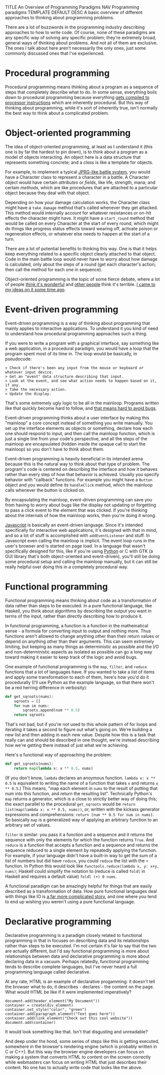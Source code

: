 TITLE An Overview of Programming Paradigms
NAV Programming paradigms
TEMPLATE DEFAULT
DESC A basic overview of different approaches to thinking about programming problems.

There are a lot of buzzwords in the programming industry describing approaches to how to write code. Of course, none of these paradigms are any specific way of solving any specific problem; they're extremely broad, general ways of thinking about problems. And not all of them are exclusive. The ones I talk about here aren't necessarily the only ones, just some commonly discussed ones that I've experienced.

# Procedural programming

Procedural programming means thinking about a program as a sequence of steps that completely describe what to do. In some sense, everything boils down to procedural programming because everything [gets compiled to processor instructions](programming) which are inherently procedural. But this way of thinking about programming, while it's sort of inherently true, isn't normally the best way to think about a complicated problem.

# Object-oriented programming

The idea of object-oriented programming, at least as I understand it (this one is by far the hardest to pin down), is to think about a program as a model of objects interacting. An object here is a data structure that represents something concrete; and a *class* is like a template for objects.

For example, to implement a typical [JPRG-like battle system](/game_design/ff13_interactive), you would have a Character class to represent a character in a battle. A Character object would have certain *attributes* or *fields*, like life, strength, mana; and certain *methods*, which are like procedures that are attached to a particular object because they deal with that object.

Depending on how your damage calculation works, the Character class might have a `take_damage` method that's called whenever they get attacked. This method would internally account for whatever resistances or on-hit effects the character might have. It might have a `start_round` method that would be called on every Character at the start of every round, which might do things like progress status effects toward wearing off, activate poison or regeneration effects, or whatever else needs to happen at the start of a turn.

There are a lot of potential benefits to thinking this way. One is that it helps keep everything related to a specific object clearly attached to that object. Code in the main battle loop would never have to worry about how damage is calculated, only about the steps of a round (get each character's action; then call the method for each one in sequence).

Object-oriented programming is the topic of some fierce debate, where a lot of people [think it's wonderful](https://www.roberthalf.com/blog/salaries-and-skills/4-advantages-of-object-oriented-programming) and [other people](https://medium.com/@cscalfani/goodbye-object-oriented-programming-a59cda4c0e53) think it's terrible. [I came to my ideas on it some time ago](oop).

# Event-driven programming

Event-driven programming is a way of thinking about programming that mainly applies to interactive applications. To understand it you kind of need to understand how procedural programming approaches such a thing.

If you were to write a program with a graphical interface, say something like a web application, in a procedural paradigm, you would have a loop that the program spent most of its time in. The loop would be basically, in pseudocode:
```
> Check if there's been any input from the mouse or keyboard or whatever input device.
> Get an "event" data structure describing that input.
> Look at the event, and see what action needs to happen based on it, if any.
> Take the necessary action.
> Update the display.
```
That's some extremely ugly logic to be all in the mainloop. Programs written like that quickly become hard to follow, and [that means hard to avoid bugs](readability).

Event-driven programming thinks about a user interface by making this "mainloop" a core concept instead of something you write manually. You set up the interface elements as objects or something, declare how each one should respond to input, and then call the mainloop function, which is just a single line from your code's perspective, and all the steps of the mainloop are encapsulated (hidden inside the opaque call to start the mainloop) so you don't have to think about them.

Event-driven programming is heavily beneficial in its intended arena because this is the natural way to think about that type of problem. The program's code is centered on describing the interface and how it behaves rather than every step of how that behavior is achieved. Usually you specify behavior with "callback" functions. For example you might have a `Button` object and you would define its `handleClick` method, which the mainloop calls whenever the button is clicked on.

By encapsulating the mainloop, event-driven programming can save you from having to worry about bugs like the display not updating or forgetting to pass a click event to the element that was clicked. If you're thinking about the internals of how the mainloop works, then you're doing it wrong.

[Javascript](javascript) is basically an event-driven language. Since it's intended specifically for interactive web applications, it's designed with that in mind, and so a lot of stuff is accomplished with `addEventListener` and stuff. In Javascript even calling the mainloop is implicit. The event loop runs in the user's browser and is started on page load. In a language that wasn't specifically designed for this, like if you're using [Python](python) or C with GTK (a GUI library that's both object-oriented and event-driven), you'll still be doing some procedural setup and calling the mainloop manually, but it can still be really helpful over doing this in a completely procedural way.

# Functional programming

Functional programming means thinking about code as a transformation of data rather than steps to be executed. In a pure functional language, like Haskell, you think about algorithms by describing the output you want in terms of the input, rather than directly describing how to produce it.

In functional programming, a function is a function in the mathematical sense - a formula for converting input to output and nothing more. Thus functions aren't allowed to change anything other than their return values or depend on anything other than their arguments. This can seem extremely limiting, but keeping as many things as deterministic as possible and the I/O and non-deterministic aspects as isolated as possible can go a long way toward making it easier to keep track of the logic and avoid bugs.

One example of functional programming is the `map`, `filter`, and `reduce` functions that a lot of languages have. If you wanted to take a list of items and apply some transformation to each of them, here's how you'd do it procedurally (I'll use Python as the example language, so that there won't be a red herring difference in verbosity):
```python
def get_sqroots(nums):
	sqroots = []
	for num im nums:
		sqroots.append(num ** 0.5)
	return sqroots
```
That's not bad, but if you're not used to this whole pattern of for loops and iterating it takes a second to figure out what's going on. We're building a new list and then adding in each new value. Despite how this is a task that really can and should be described in one thought, we're instead describing how we're getting there instead of just what we're achieving.

Here's a functional way of approaching the problem:
```python
def get_sqroots(nums):
	return map(lambda x: x ** 0.5, nums)
```
(If you don't know, `lambda` declares an anoymous function. `lambda x: x ** 0.5` is equivalent to writing the name of a function that takes `x` and returns `x ** 0.5`.) This means, "map each element in `nums` to the result of putting that num into this function, and return the resulting list". <span class="note">Technically Python's `map` returns a generator, which is a close to strictly better way of doing this; the exact parallel to the procedural `get_sqroots` would be `return list(map(lambda x: x ** 0.5, nums))`, or, written with the kickass generator expressions and comprehensions: `return [num ** 0.5 for num in nums]`.</span> So basically `map` is a generalized way of applying an arbitrary function to an arbitrary set of values.

`filter` is similar: you pass it a function and a sequence and it returns the sequence with only the elements for which the function returns `True`. And `reduce` is a function that accepts a function and a sequence and returns the sequence reduced to a single element by repeatedly applying the function. For example, if your language didn't have a built-in way to get the sum of a list of numbers but did have `reduce`, you could `reduce` the list with the `+` function. In Python this would look like `functools.reduce(lambda x, y: x+y, nums)`; Haskell could simplify the notation to (reduce is called `foldl` in Haskell and requires a default value) `foldl (+) 0 nums`.

A functional paradigm can be amazingly helpful for things that are easily described as a transformation of data. How pure functional languages deal with things like IO is [a far more complicated story](https://wiki.haskell.org/Introduction_to_IO), and one where you tend to end up wishing you weren't using a pure functional language.

# Declarative programming

Declarative programming is a paradigm closely related to functional programming in that in focuses on describing data and its relationships rather than steps to be executed. I'm not certain it's fair to say that the two are actually different, but I'd say functional programming is more about relationships between data and declarative programming is more about declaring data in a vacuum. Perhaps relatedly, functional programming tends to describe complete languages, but I've never heard a full programming language called declarative.

At any rate, HTML is an example of declarative progamming: it doesn't tell the browser what to do, it describes - declares - the content on the page. What would HTML be like if it were implemented imperatively?
```
document.add(header_element("My Document"))
container = create(div_element)
container.set_style("color", "green")
container.add(paragraph_element("Text goes here"))
container.add(link_element("Check out this cool website"))
document.add(container)
```
It would look something like that. Isn't that disgusting and unreadable?

And deep under the hood, some series of steps like this *is* getting executed, somewhere in the browser's rendering engine (which is probably written in C or C++). But this way the browser engine developers can focus on making a system that converts HTML to content on the screen correctly while webmasters can focus on writing HTML that just describes their content. No one has to actually write code that looks like the above.
